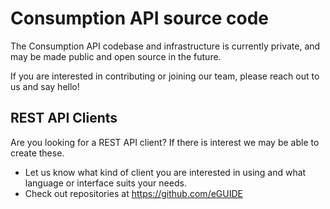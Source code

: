 # Consumption API source code

The Consumption API codebase and infrastructure is currently private, and may be made public and open source in the future. 

If you are interested in contributing or joining our team, please reach out to us and say hello!


## REST API Clients

Are you looking for a REST API client? If there is interest we may be able to create these. 
 * Let us know what kind of client you are interested in using and what language or interface suits your needs.  
 * Check out repositories at https://github.com/eGUIDE
